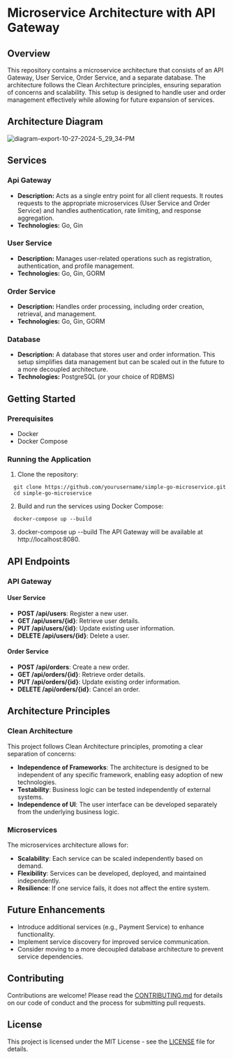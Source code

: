 # Microservice Architecture with API Gateway

## Overview
This repository contains a microservice architecture that consists of an API Gateway, User Service, Order Service, and a separate database. 
The architecture follows the Clean Architecture principles, ensuring separation of concerns and scalability. 
This setup is designed to handle user and order management effectively while allowing for future expansion of services.

## Architecture Diagram
![diagram-export-10-27-2024-5_29_34-PM](https://github.com/user-attachments/assets/4503466d-1909-45da-b245-8b540608c854)


## Services
### Api Gateway
- **Description:** Acts as a single entry point for all client requests. It routes requests to the appropriate microservices (User Service and Order Service) and handles authentication, rate limiting, and response aggregation.
- **Technologies:** Go, Gin

### User Service
- **Description:** Manages user-related operations such as registration, authentication, and profile management.
- **Technologies:** Go, Gin, GORM
  
### Order Service
- **Description:** Handles order processing, including order creation, retrieval, and management.
- **Technologies:** Go, Gin, GORM
  
### Database
- **Description:** A database that stores user and order information. This setup simplifies data management but can be scaled out in the future to a more decoupled architecture.
- **Technologies:** PostgreSQL (or your choice of RDBMS)

## Getting Started
### Prerequisites
- Docker
- Docker Compose
  
### Running the Application
1. Clone the repository:
```
  git clone https://github.com/yourusername/simple-go-microservice.git
  cd simple-go-microservice

```
2. Build and run the services using Docker Compose:
```
  docker-compose up --build
```
3. docker-compose up --build
The API Gateway will be available at http://localhost:8080.

## API Endpoints

### API Gateway

#### User Service
- **POST /api/users**: Register a new user.
- **GET /api/users/{id}**: Retrieve user details.
- **PUT /api/users/{id}**: Update existing user information.
- **DELETE /api/users/{id}**: Delete a user.

#### Order Service
- **POST /api/orders**: Create a new order.
- **GET /api/orders/{id}**: Retrieve order details.
- **PUT /api/orders/{id}**: Update existing order information.
- **DELETE /api/orders/{id}**: Cancel an order.

## Architecture Principles

### Clean Architecture
This project follows Clean Architecture principles, promoting a clear separation of concerns:

- **Independence of Frameworks**: The architecture is designed to be independent of any specific framework, enabling easy adoption of new technologies.
- **Testability**: Business logic can be tested independently of external systems.
- **Independence of UI**: The user interface can be developed separately from the underlying business logic.

### Microservices
The microservices architecture allows for:

- **Scalability**: Each service can be scaled independently based on demand.
- **Flexibility**: Services can be developed, deployed, and maintained independently.
- **Resilience**: If one service fails, it does not affect the entire system.

## Future Enhancements
- Introduce additional services (e.g., Payment Service) to enhance functionality.
- Implement service discovery for improved service communication.
- Consider moving to a more decoupled database architecture to prevent service dependencies.

## Contributing
Contributions are welcome! Please read the [CONTRIBUTING.md](CONTRIBUTING.md) for details on our code of conduct and the process for submitting pull requests.

## License
This project is licensed under the MIT License - see the [LICENSE](LICENSE) file for details.
